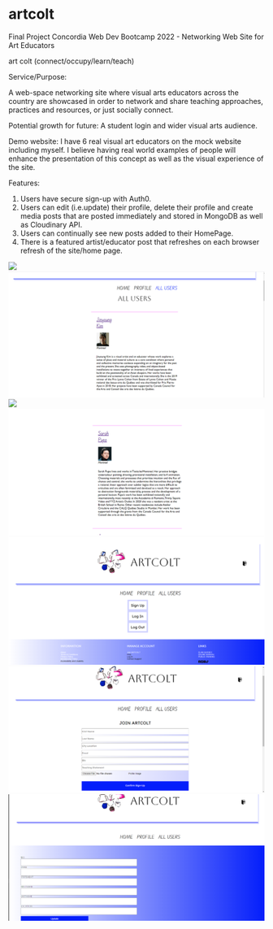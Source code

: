 # artcolt
Final Project Concordia Web Dev Bootcamp 2022 - Networking Web Site for Art Educators

art colt (connect/occupy/learn/teach) 

Service/Purpose: 

A web-space networking site where visual arts educators across the country are showcased in order to network and share teaching approaches, practices and resources, or just socially connect. 

Potential growth for future: A student login and wider visual arts audience.

Demo website: I have 6 real visual art educators on the mock website including myself. I believe having real world examples of people will enhance the presentation of this concept as well as the visual experience of the site. 

Features: 

1) Users have secure sign-up with Auth0.
2) Users can edit (i.e.update) their profile, delete their profile and create media posts that are posted immediately and stored in MongoDB as well as Cloudinary API.
3) Users can continually see new posts added to their HomePage.
4) There is a featured artist/educator post that refreshes on each browser refresh of the site/home page.



![](client/screenshots/HomeFeedScreenShot1.jpg)
<br/>
![](client/screenshots/AllUsersScreenShot1.jpg)
![](client/screenshots/AllUsersScreenShot2.jpg)
![](client/screenshots/AllUsersScreenShot3.jpg)
<br/>
![](client/screenshots/ArtColtSignInPageScreenShot.jpg)
<br/>
![](client/screenshots/SignUpPageScreenShot.jpg) 
<br/>
![](client/screenshots/UpdateProfilePage.jpg)






